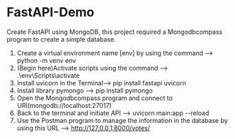 # FastAPI-Demo
Create FastAPI using MongoDB, this project required a Mongodbcompass program to create a simple database.

1. Create a virtual environment name [env] by using the command --> python -m venv env   
2. (Begin here)Activate scripts using the command --> .\env\Scripts\activate
3. Install uvicorn in the Terminal--> pip install fastapi uvicorn
4. Install library pymongo --> pip install pymongo 
5. Open the Mongodbcompass program and connect to URI(mongodb://localhost:27017)
6. Back to the terminal and initiate API --> uvicorn main:app --reload
7. Use the Postman program to manage the information in the database by using this URL --> http://127.0.0.1:8000/votes/

